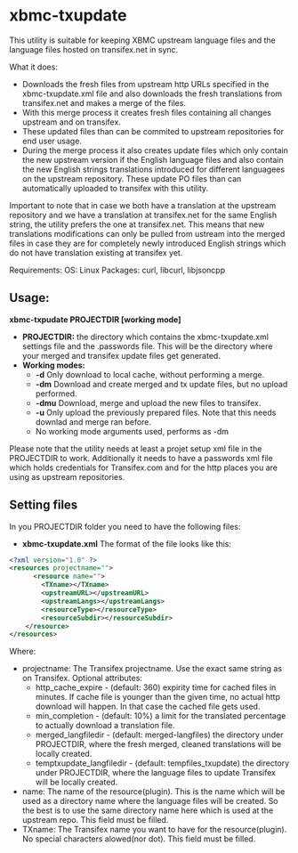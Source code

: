 xbmc-txupdate
=============

This utility is suitable for keeping XBMC upstream language files and the language files hosted on transifex.net in sync.

What it does:
* Downloads the fresh files from upstream http URLs specified in the xbmc-txupdate.xml file and also downloads the fresh translations from transifex.net and makes a merge of the files. 
* With this merge process it creates fresh files containing all changes upstream and on transifex. 
* These updated files than can be commited to upstream repositories for end user usage.
* During the merge process it also creates update files which only contain the new upstream version if the English language files and also contain the new English strings translations introduced for different languagees on the upstream repository. These update PO files than can automatically uploaded to transifex with this utility.

Important to note that in case we both have a translation at the upstream repository and we have a translation at transifex.net for the same English string, the utility prefers the one at transifex.net. This means that new translations modifications can only be pulled from ustream into the merged files in case they are for completely newly introduced English strings which do not have translation existing at transifex yet.

Requirements:
OS: Linux
Packages: curl, libcurl, libjsoncpp

## Usage:


  **xbmc-txpudate PROJECTDIR [working mode]**


  * **PROJECTDIR:** the directory which contains the xbmc-txupdate.xml settings file and the .passwords file. This will be the directory where your merged and transifex update files get generated.
  * **Working modes:**
    * **-d**    Only download to local cache, without performing a merge.
    * **-dm**    Download and create merged and tx update files, but no upload performed.
    * **-dmu**    Download, merge and upload the new files to transifex.
    * **-u**    Only upload the previously prepared files. Note that this needs downlad and merge ran before.
    * No working mode arguments used, performs as -dm

Please note that the utility needs at least a projet setup xml file in the PROJECTDIR to work. Additionally it needs to have a passwords xml file which holds credentials for Transifex.com and for the http places you are using as upstream repositories.

## Setting files
In you PROJECTDIR folder you need to have the following files:
* **xbmc-txupdate.xml**
The format of the file looks like this:

```xml
<?xml version="1.0" ?>
<resources projectname="">
      <resource name="">
        <TXname></TXname>
        <upstreamURL></upstreamURL>
        <upstreamLangs></upstreamLangs>
        <resourceType></resourceType>
        <resourceSubdir></resourceSubdir>
    </resource>
</resources>
```
Where:
  * projectname: The Transifex projectname. Use the exact same string as on Transifex.
    Optional attributes:
      * http_cache_expire - (default: 360) expirity time for cached files in minutes. If cache file is younger than the given time, no actual http download will happen. In that case the cached file gets used.
      * min_completion - (default: 10%) a limit for the translated percentage to actually download a translation file.
      * merged_langfiledir - (default: merged-langfiles) the directory under PROJECTDIR, where the fresh merged, cleaned translations will be locally created.
      * temptxupdate_langfiledir - (default: tempfiles_txupdate) the directory under PROJECTDIR, where the language files to update Transifex will be locally created.
  * name: The name of the resource(plugin). This is the name which will be used as a directory name where the language files will be created. So the best is to use the same directory name here which is used at the upstream repo. This field must be filled.
  * TXname: The Transifex name you want to have for the resource(plugin). No special characters alowed(nor dot). This field must be filled.

